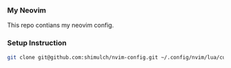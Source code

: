 ### My Neovim

This repo contians my neovim config.

### Setup Instruction

```sh
git clone git@github.com:shimulch/nvim-config.git ~/.config/nvim/lua/custom
```


